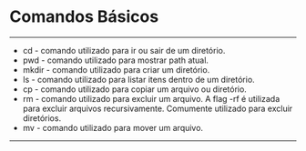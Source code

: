 # Comandos Básicos
<hr/>

<ul>
  <li>cd - comando utilizado para ir ou sair de um diretório.</li>
  <li>pwd - comando utilizado para mostrar path atual.</li>
  <li>mkdir - comando utilizado para criar um diretório.</li>
  <li>ls - comando utilizado para listar itens dentro de um diretório.</li>
  <li>cp - comando utilizado para copiar um arquivo ou diretório.</li>
  <li>rm - comando utilizado para excluir um arquivo. A flag -rf é utilizada para excluir arquivos recursivamente. Comumente utilizado para excluir diretórios.</li>
  <li>mv - comando utilizado para mover um arquivo.</li>
</ul>
<hr/>
